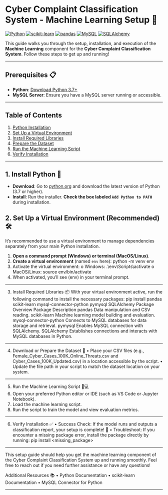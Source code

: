 # Cyber Complaint Classification System - Machine Learning Setup 🚀

[![Python](https://img.shields.io/badge/Python-3.7%2B-blue)](https://www.python.org/downloads/) [![scikit-learn](https://img.shields.io/badge/scikit--learn-0.24%2B-orange)](https://scikit-learn.org/stable/) [![pandas](https://img.shields.io/badge/pandas-1.0%2B-lightgrey)](https://pandas.pydata.org/) [![MySQL](https://img.shields.io/badge/MySQL-Connector-yellow)](https://dev.mysql.com/doc/connector-python/en/) [![SQLAlchemy](https://img.shields.io/badge/SQLAlchemy-1.3%2B-green)](https://www.sqlalchemy.org/)

This guide walks you through the setup, installation, and execution of the **Machine Learning** component for the **Cyber Complaint Classification System**. Follow these steps to get up and running!

---

## Prerequisites 📋

- **Python**: [Download Python 3.7+](https://www.python.org/downloads/)
- **MySQL Server**: Ensure you have a MySQL server running or accessible.

---

## Table of Contents

1. [Python Installation](#1-install-python)
2. [Set Up a Virtual Environment](#2-set-up-a-virtual-environment)
3. [Install Required Libraries](#3-install-required-libraries)
4. [Prepare the Dataset](#4-download-or-prepare-the-dataset)
5. [Run the Machine Learning Script](#5-run-the-machine-learning-script)
6. [Verify Installation](#6-verify-installation)

---

## 1. Install Python 🐍

- **Download**: Go to [python.org](https://www.python.org/downloads/) and download the latest version of Python (3.7 or higher).
- **Install**: Run the installer. **Check the box labeled `Add Python to PATH`** during installation.

## 2. Set Up a Virtual Environment (Recommended) 🛠️

It’s recommended to use a virtual environment to manage dependencies separately from your main Python installation.

1. **Open a command prompt (Windows) or terminal (MacOS/Linux)**.
2. **Create a virtual environment** (named `env` here):
 python -m venv env
3.	Activate the virtual environment:
o	Windows:
                                     .\env\Scripts\activate
o	MacOS/Linux:
    source env/bin/activate
4.	When activated, you’ll see (env) in your terminal prompt.
________________________________________
3. Install Required Libraries 📦
With your virtual environment active, run the following command to install the necessary packages:
pip install pandas scikit-learn mysql-connector-python pymysql SQLAlchemy
Package Overview
Package	Description
pandas	Data manipulation and CSV reading.
scikit-learn	Machine learning model building and evaluation.
mysql-connector-python	Connects to MySQL databases for data storage and retrieval.
pymysql	Enables MySQL connection with SQLAlchemy.
SQLAlchemy	Establishes connections and interacts with MySQL databases in Python.
________________________________________
4. Download or Prepare the Dataset 📂
•	Place your CSV files (e.g., Female_Cyber_Cases_100K_Online_Threats.csv and Cyber_Cases_100K_Updated.csv) in a location accessible by the script.
•	Update the file path in your script to match the dataset location on your system.
________________________________________
5. Run the Machine Learning Script 🧑💻
1.	Open your preferred Python editor or IDE (such as VS Code or Jupyter Notebook).
2.	Load the machine learning script.
3.	Run the script to train the model and view evaluation metrics.
________________________________________
6. Verify Installation ✅
•	Success Check: If the model runs and outputs a classification report, your setup is complete! 🎉
•	Troubleshoot: If you encounter a missing package error, install the package directly by running:
                        pip install <missing_package>
________________________________________
This setup guide should help you get the machine learning component of the Cyber Complaint Classification System up and running smoothly. Feel free to reach out if you need further assistance or have any questions!

Additional Resources 📚
•	Python Documentation
•	scikit-learn Documentation
•	MySQL Connector for Python
________________________________________

